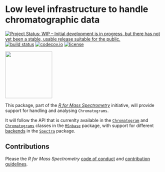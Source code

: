 # Low level infrastructure to handle chromatographic data

[![Project Status: WIP – Initial development is in progress, but there has not yet been a stable, usable release suitable for the public.](http://www.repostatus.org/badges/latest/wip.svg)](http://www.repostatus.org/#wip)
[![build status](https://travis-ci.org/rformassspectrometry/Chromatograms.svg?branch=master)](https://travis-ci.org/rformassspectrometry/Chromatograms)
[![codecov.io](http://codecov.io/github/rformassspectrometry/Chromatograms/coverage.svg?branch=master)](http://codecov.io/github/rformassspectrometry/Chromatograms?branch=master)
[![license](https://img.shields.io/badge/license-Artistic--2.0-brightgreen.svg)](https://opensource.org/licenses/Artistic-2.0)

<img
src="https://github.com/rformassspectrometry/stickers/blob/master/Chromatograms/Chromatograms.png"
height="150">

This package, part of the [*R for Mass
Spectrometry*](https://www.rformassspectrometry.org/) initiative, will
provide support for handling and analysing `Chromatograms`.

It will follow the API that is currenlty available in the
[`Chromatogram`](http://lgatto.github.io/MSnbase/reference/Chromatogram-class.html)
and
[`Chromatograms`](http://lgatto.github.io/MSnbase/reference/Chromatograms-class.html)
classes in the [`MSnbase`](http://lgatto.github.io/MSnbase/index.html)
package, with support for different
[backends](https://rformassspectrometry.github.io/Spectra/articles/Spectra.html#backends)
in the [`Spectra`](https://rformassspectrometry.github.io/Spectra/)
package.

## Contributions

Please the *R for Mass Spectrometry* [code of conduct](https://rformassspectrometry.github.io/RforMassSpectrometry/articles/RforMassSpectrometry.html#code-of-conduct) and [contribution guidelines](https://rformassspectrometry.github.io/RforMassSpectrometry/articles/RforMassSpectrometry.html#contributions).
